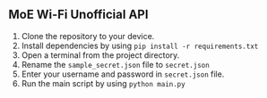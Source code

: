 ## MoE Wi-Fi Unofficial API

1. Clone the repository to your device.
2. Install dependencies by using `pip install -r requirements.txt`
3. Open a terminal from the project directory.
4. Rename the `sample_secret.json` file to `secret.json`
5. Enter your username and password in `secret.json` file.
6. Run the main script by using `python main.py`
